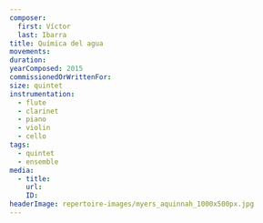 ```yaml
---
composer:
  first: Víctor
  last: Ibarra
title: Química del agua
movements:
duration:
yearComposed: 2015
commissionedOrWrittenFor:
size: quintet
instrumentation:
  - flute
  - clarinet
  - piano
  - violin
  - cello
tags:
  - quintet
  - ensemble
media:
  - title:
    url:
    ID:
headerImage: repertoire-images/myers_aquinnah_1000x500px.jpg
---
```

